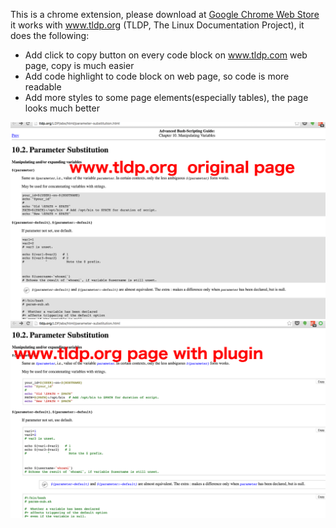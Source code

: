 This is a chrome extension, please download at [Google Chrome Web Store](https://chrome.google.com/webstore/detail/tldp-companion/feecfpbibhpnlbnpoclkdhgbclgdpjba) it works with www.tldp.org (TLDP, The Linux Documentation Project), it does the following:

- Add click to copy button on every code block on www.tldp.com web page, copy is much easier
- Add code highlight to code block on web page, so code is more readable
- Add more styles to some page elements(especially tables), the page looks much better

![Screenshot of tldp.org without plugin](screenshot/old_tldp.png)
![Screenshot of tldp.org with plugin](screenshot/new_tldp.png)
